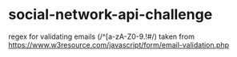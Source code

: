 # social-network-api-challenge

regex for validating emails (/^[a-zA-Z0-9.!#$%&'*+/=?^_`{|}~-]+@[a-zA-Z0-9-]+(?:\.[a-zA-Z0-9-]+)*$/) taken from https://www.w3resource.com/javascript/form/email-validation.php